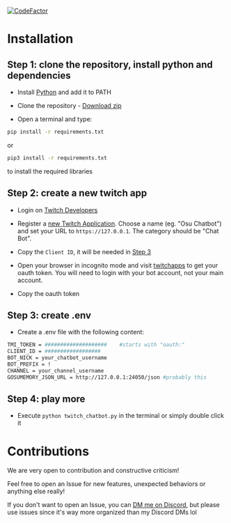 [![CodeFactor](https://www.codefactor.io/repository/github/sclafus/twitch-chatbot-for-gosumemory/badge)](https://www.codefactor.io/repository/github/sclafus/twitch-chatbot-for-gosumemory)

# Installation

## Step 1: clone the repository, install python and dependencies 
- Install [Python](https://www.python.org/) and add it to PATH

- Clone the repository - [Download zip](https://github.com/Sclafus/twitch-chatbot-for-gosumemory/archive/refs/heads/senpai.zip)

- Open a terminal and type:
```bash 
pip install -r requirements.txt
```
or 
```bash
pip3 install -r requirements.txt
```
to install the required libraries

## Step 2: create a new twitch app
- Login on [Twitch Developers](https://dev.twitch.tv/)
- Register a [new Twitch Application](https://dev.twitch.tv/console/apps). Choose a name (eg. "Osu Chatbot") and set your URL to `https://127.0.0.1`. The category should be "Chat Bot".
- Copy the `Client ID`, it will be needed in [Step 3](#step-3-create-env)

- Open your browser in incognito mode and visit [twitchapps](https://twitchapps.com/tmi/) to get your oauth token. You will need to login with your bot account, not your main account.
- Copy the oauth token

## Step 3: create .env
- Create a .env file with the following content:

```bash
TMI_TOKEN = ####################    #starts with "oauth:"
CLIENT_ID = ##################
BOT_NICK = your_chatbot_username
BOT_PREFIX = !
CHANNEL = your_channel_username
GOSUMEMORY_JSON_URL = http://127.0.0.1:24050/json #probably this
```

## Step 4: play more
- Execute `python twitch_chatbot.py` in the terminal or simply double click it

# Contributions
We are very open to contribution and constructive criticism! 


Feel free to open an Issue for new features, unexpected behaviors or anything else really!


If you don't want to open an Issue, you can [DM me on Discord](https://discordapp.com/users/108501885849202688), but please use issues since it's way more organized than my Discord DMs lol